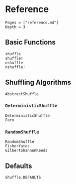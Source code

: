 # Reference

```@contents
Pages = ["reference.md"]
Depth = 3
```

## Basic Functions

```@docs
shuffle
shuffle!
nshuffle
nshuffle!
```

## Shuffling Algorithms

```@docs
AbstractShuffle
```

### `DeterministicShuffle`

```@docs
DeterministicShuffle
Faro
```

### `RandomShuffle`

```@docs
RandomShuffle
FisherYates
GilbertShannonReeds
```

## Defaults

```@docs
Shuffle.DEFAULTS
```
